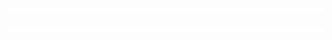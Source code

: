 <!-- If you're using "master" as default branch -->
![Metrics](https://github.com/bryanwills/bryanwills/blob/master/github-metrics.svg)
<!-- If you're using "main" as default branch -->
![Metrics](https://github.com/bryanwills/bryanwills/blob/main/github-metrics.svg)

<!--
**bryanwills/bryanwills** is a ✨ _special_ ✨ repository because its `README.md` (this file) appears on your GitHub profile.

Here are some ideas to get you started:

- 🔭 I’m currently working on ...
- 🌱 I’m currently learning ... 
- 👯 I’m looking to collaborate on ...
- 🤔 I’m looking for help with ...
- 💬 Ask me about ...
- 📫 How to reach me: ...
- 😄 Pronouns: ...
- ⚡ Fun fact: ...
-->
